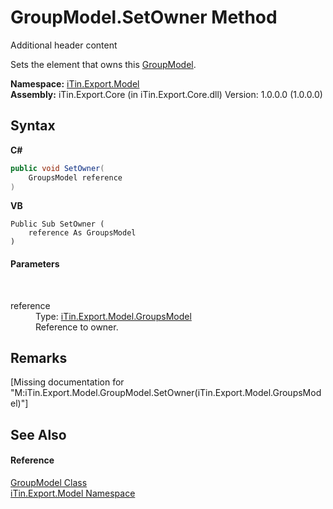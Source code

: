 # GroupModel.SetOwner Method 
Additional header content 

Sets the element that owns this <a href="T_iTin_Export_Model_GroupModel">GroupModel</a>.

**Namespace:**&nbsp;<a href="N_iTin_Export_Model">iTin.Export.Model</a><br />**Assembly:**&nbsp;iTin.Export.Core (in iTin.Export.Core.dll) Version: 1.0.0.0 (1.0.0.0)

## Syntax

**C#**<br />
``` C#
public void SetOwner(
	GroupsModel reference
)
```

**VB**<br />
``` VB
Public Sub SetOwner ( 
	reference As GroupsModel
)
```


#### Parameters
&nbsp;<dl><dt>reference</dt><dd>Type: <a href="T_iTin_Export_Model_GroupsModel">iTin.Export.Model.GroupsModel</a><br />Reference to owner.</dd></dl>

## Remarks
\[Missing <remarks> documentation for "M:iTin.Export.Model.GroupModel.SetOwner(iTin.Export.Model.GroupsModel)"\]

## See Also


#### Reference
<a href="T_iTin_Export_Model_GroupModel">GroupModel Class</a><br /><a href="N_iTin_Export_Model">iTin.Export.Model Namespace</a><br />